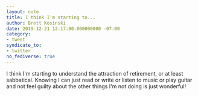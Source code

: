 ```yaml
---
layout: note
title: I think I'm starting to...
author: Brett Kosinski
date: 2019-12-21 12:17:00.000000000 -07:00
category:
- tweet
syndicate_to:
- twitter
no_fediverse: true
---
```

I think I'm starting to understand the attraction of retirement, or at least sabbatical.  Knowing I can just read or write or listen to music or play guitar and not feel guilty about the other things I'm not doing is just wonderful!